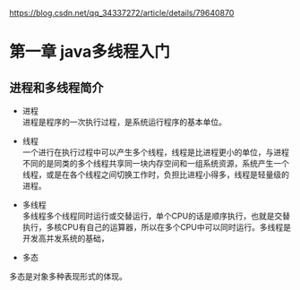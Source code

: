 https://blog.csdn.net/qq_34337272/article/details/79640870
# 第一章 java多线程入门
## 进程和多线程简介
+ 进程  
进程是程序的一次执行过程，是系统运行程序的基本单位。
+ 线程  
一个进行在执行过程中可以产生多个线程，线程是比进程更小的单位，与进程不同的是同类的多个线程共享同一块内存空间和一组系统资源，系统产生一个线程，或是在各个线程之间切换工作时，负担比进程小得多，线程是轻量级的进程。
+ 多线程  
多线程多个线程同时运行或交替运行，单个CPU的话是顺序执行，也就是交替执行，多核CPU有自己的运算器，所以在多个CPU中可以同时运行。多线程是开发高并发系统的基础，

+ 多态

多态是对象多种表现形式的体现。